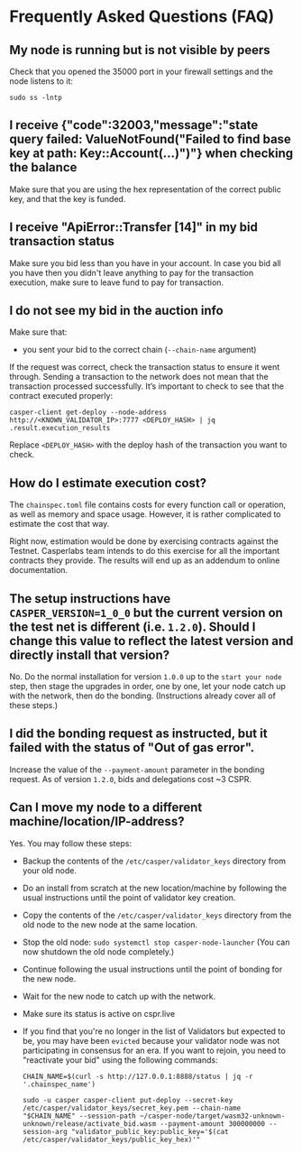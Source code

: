 # Frequently Asked Questions (FAQ)

## My node is running but is not visible by peers

Check that you opened the 35000 port in your firewall settings and the node listens to it:

```
sudo ss -lntp
```

## I receive {"code":32003,"message":"state query failed: ValueNotFound(\"Failed to find base key at path: Key::Account(...)\")"} when checking the balance

Make sure that you are using the hex representation of the correct public key, and that the key is funded.

## I receive "ApiError::Transfer [14]" in my bid transaction status

Make sure you bid less than you have in your account. In case you bid all you have then you didn't leave anything to pay for the transaction execution, make sure to leave fund to pay for transaction. 

## I do not see my bid in the auction info

Make sure that:
- you sent your bid to the correct chain (```--chain-name``` argument)

If the request was correct, check the transaction status to ensure it went through.
Sending a transaction to the network does not mean that the transaction processed successfully. It’s important to check to see that the contract executed properly:

```
casper-client get-deploy --node-address http://<KNOWN_VALIDATOR_IP>:7777 <DEPLOY_HASH> | jq .result.execution_results
```

Replace ```<DEPLOY_HASH>``` with the deploy hash of the transaction you want to check.

## How do I estimate execution cost?

The ```chainspec.toml``` file contains costs for every function call or operation, as well as memory and space usage. However, it is rather complicated to estimate the cost that way. 

Right now, estimation would be done by exercising contracts against the Testnet. Casperlabs team intends to do this exercise for all the important contracts they provide. The results will end up as an addendum to online documentation.

## The setup instructions have `CASPER_VERSION=1_0_0` but the current version on the test net is different (i.e. `1.2.0`). Should I change this value to reflect the latest version and directly install that version?
No. Do the normal installation for version `1.0.0` up to the `start your node` step, then stage the upgrades in order, one by one, let your node catch up with the network, then do the bonding. (Instructions already cover all of these steps.)

## I did the bonding request as instructed, but it failed with the status of "Out of gas error".
Increase the value of the `--payment-amount` parameter in the bonding request. As of version `1.2.0`, bids and delegations cost ~3 CSPR.

## Can I move my node to a different machine/location/IP-address?
Yes. You may follow these steps:
* Backup the contents of the `/etc/casper/validator_keys` directory from your old node.
* Do an install from scratch at the new location/machine by following the usual instructions until the point of validator key creation.
* Copy the contents of the `/etc/casper/validator_keys` directory from the old node to the new node at the same location.
* Stop the old node: `sudo systemctl stop casper-node-launcher` (You can now shutdown the old node completely.)
* Continue following the usual instructions until the point of bonding for the new node.
* Wait for the new node to catch up with the network.
* Make sure its status is active on cspr.live
* If you find that you're no longer in the list of Validators but expected to be, you may have been `evicted` because your validator node was not participating in consensus for an era. If you want to rejoin, you need to "reactivate your bid" using the following commands:

  `CHAIN_NAME=$(curl -s http://127.0.0.1:8888/status | jq -r '.chainspec_name')`

  `sudo -u casper casper-client put-deploy --secret-key /etc/casper/validator_keys/secret_key.pem --chain-name "$CHAIN_NAME" --session-path ~/casper-node/target/wasm32-unknown-unknown/release/activate_bid.wasm --payment-amount 300000000 --session-arg "validator_public_key:public_key='$(cat /etc/casper/validator_keys/public_key_hex)'"`

